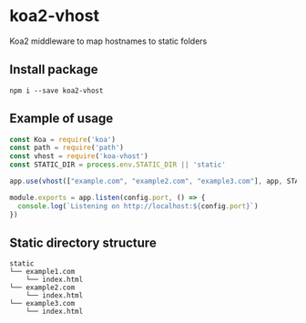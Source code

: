 # koa2-vhost
Koa2 middleware to map hostnames to static folders

## Install package
`npm i --save koa2-vhost`
## Example of usage
```javascript
const Koa = require('koa')
const path = require('path')
const vhost = require('koa-vhost')
const STATIC_DIR = process.env.STATIC_DIR || 'static'

app.use(vhost(["example.com", "example2.com", "example3.com"], app, STATIC_DIR))

module.exports = app.listen(config.port, () => {
  console.log(`Listening on http://localhost:${config.port}`)
})
```
## Static directory structure
```
static
└── example1.com
    └── index.html
└── example2.com
    └── index.html
└── example3.com
    └── index.html
```
